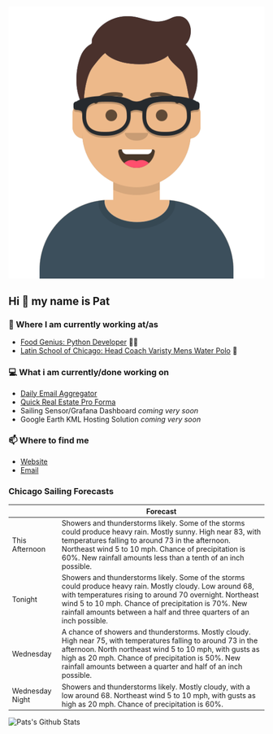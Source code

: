 [![Social banner for p-j-falconer](https://raw.githubusercontent.com/P-J-FALCONER/P-J-FALCONER/master/assets/avataaars.svg)](https://patfalconer.com/)
## Hi :wave: my name is Pat

### 💼 Where I am currently working at/as
- [Food Genius: Python Developer](https://getfoodgenius.com/) 🍔🐍
- [Latin School of Chicago: Head Coach Varisty Mens Water Polo](https://www.latinschool.org/) 🤽


### 💻 What i am currently/done working on
 - [Daily Email Aggregator](https://github.com/P-J-FALCONER/dott_daily_mail)
 - [Quick Real Estate Pro Forma](https://github.com/P-J-FALCONER/henry)
 - Sailing Sensor/Grafana Dashboard *coming very soon*
 - Google Earth KML Hosting Solution *coming very soon*

### 📫 Where to find me
 - [Website](https://patfalconer.com/)
 - [Email](mailto:patrick.j.falconer@gmail.com)


### Chicago Sailing Forecasts
|   | Forecast  |
|---|---|
| This Afternoon | Showers and thunderstorms likely. Some of the storms could produce heavy rain. Mostly sunny. High near 83, with temperatures falling to around 73 in the afternoon. Northeast wind 5 to 10 mph. Chance of precipitation is 60%. New rainfall amounts less than a tenth of an inch possible. |
| Tonight | Showers and thunderstorms likely. Some of the storms could produce heavy rain. Mostly cloudy. Low around 68, with temperatures rising to around 70 overnight. Northeast wind 5 to 10 mph. Chance of precipitation is 70%. New rainfall amounts between a half and three quarters of an inch possible. |
| Wednesday | A chance of showers and thunderstorms. Mostly cloudy. High near 75, with temperatures falling to around 73 in the afternoon. North northeast wind 5 to 10 mph, with gusts as high as 20 mph. Chance of precipitation is 50%. New rainfall amounts between a quarter and half of an inch possible. |
| Wednesday Night | Showers and thunderstorms likely. Mostly cloudy, with a low around 68. Northeast wind 5 to 10 mph, with gusts as high as 20 mph. Chance of precipitation is 60%. |

![Pats's Github Stats](https://github-readme-stats.vercel.app/api?username=p-j-falconer&show_icons=true&theme=radical)
